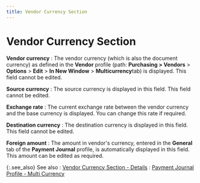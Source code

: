 ```yaml
---
title: Vendor Currency Section
---
```


# Vendor Currency Section


**Vendor currency**
: The vendor currency (which is also the document  currency) as defined in the **Vendor**  profile (path: **Purchasing &gt; Vendors**  > **Options** > **Edit** > **In New Window** >  **Multicurrency**tab) is displayed. This field cannot be edited.


**Source currency**
: The source currency is displayed in this field.  This field cannot be edited.


**Exchange rate**
: The current exchange rate between the vendor currency  and the base currency is displayed. You can change this rate if required.


**Destination currency**
: The destination currency is displayed in this field.  This field cannot be edited.


**Foreign amount**
: The amount in vendor's currency, entered in the  **General** tab of the **Payment 
 Journal** profile, is automatically displayed in this field. This  amount can be edited as required.


{:.see_also}
See also
: [Vendor Currency  Section - Details]({{site.acc_baseurl}}/vendor-payments-and-refunds/payment-jrnl-dtls/multicurrency-details/vendor_currency_section.html)
: [Payment  Journal Profile - Multi Currency]({{site.acc_baseurl}}/vendor-payments-and-refunds/creating-a-manual-payment-journal/payment_journal_profile_multi_currency.html)
